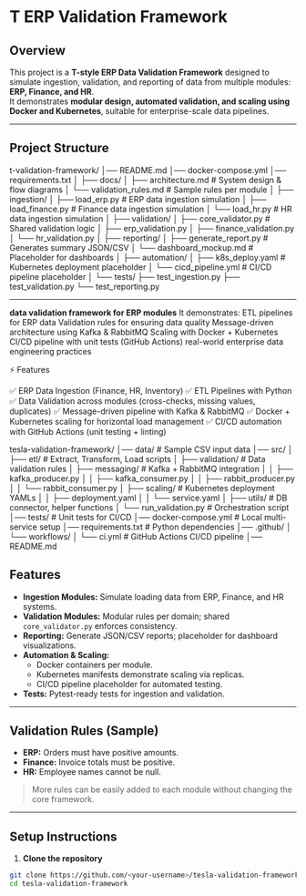 # T ERP Validation Framework

## Overview
This project is a **T-style ERP Data Validation Framework** designed to simulate ingestion, validation, and reporting of data from multiple modules: **ERP, Finance, and HR**.  
It demonstrates **modular design, automated validation, and scaling using Docker and Kubernetes**, suitable for enterprise-scale data pipelines.

---

## Project Structure
t-validation-framework/
│── README.md
│── docker-compose.yml
│── requirements.txt
│
├── docs/
│ ├── architecture.md # System design & flow diagrams
│ └── validation_rules.md # Sample rules per module
│
├── ingestion/
│ ├── load_erp.py # ERP data ingestion simulation
│ ├── load_finance.py # Finance data ingestion simulation
│ └── load_hr.py # HR data ingestion simulation
│
├── validation/
│ ├── core_validator.py # Shared validation logic
│ ├── erp_validation.py
│ ├── finance_validation.py
│ └── hr_validation.py
│
├── reporting/
│ ├── generate_report.py # Generates summary JSON/CSV
│ └── dashboard_mockup.md # Placeholder for dashboards
│
├── automation/
│ ├── k8s_deploy.yaml # Kubernetes deployment placeholder
│ └── cicd_pipeline.yml # CI/CD pipeline placeholder
│
└── tests/
├── test_ingestion.py
├── test_validation.py
└── test_reporting.py


---
**data validation framework for  ERP modules**
It demonstrates:
ETL pipelines for ERP data
Validation rules for ensuring data quality
Message-driven architecture using Kafka & RabbitMQ
Scaling with Docker + Kubernetes
CI/CD pipeline with unit tests (GitHub Actions)
real-world enterprise data engineering practices

⚡ Features

✅ ERP Data Ingestion (Finance, HR, Inventory)
✅ ETL Pipelines with Python
✅ Data Validation across modules (cross-checks, missing values, duplicates)
✅ Message-driven pipeline with Kafka & RabbitMQ
✅ Docker + Kubernetes scaling for horizontal load management
✅ CI/CD automation with GitHub Actions (unit testing + linting)

tesla-validation-framework/
│── data/                     # Sample CSV input data
│── src/
│   ├── etl/                  # Extract, Transform, Load scripts
│   ├── validation/            # Data validation rules
│   ├── messaging/             # Kafka + RabbitMQ integration
│   │   ├── kafka_producer.py
│   │   ├── kafka_consumer.py
│   │   ├── rabbit_producer.py
│   │   └── rabbit_consumer.py
│   ├── scaling/               # Kubernetes deployment YAMLs
│   │   ├── deployment.yaml
│   │   └── service.yaml
│   ├── utils/                 # DB connector, helper functions
│   └── run_validation.py      # Orchestration script
│── tests/                     # Unit tests for CI/CD
│── docker-compose.yml         # Local multi-service setup
│── requirements.txt           # Python dependencies
│── .github/
│   └── workflows/
│       └── ci.yml             # GitHub Actions CI/CD pipeline
│── README.md

## Features

- **Ingestion Modules:** Simulate loading data from ERP, Finance, and HR systems.  
- **Validation Modules:** Modular rules per domain; shared `core_validator.py` enforces consistency.  
- **Reporting:** Generate JSON/CSV reports; placeholder for dashboard visualizations.  
- **Automation & Scaling:**  
  - Docker containers per module.  
  - Kubernetes manifests demonstrate scaling via replicas.  
  - CI/CD pipeline placeholder for automated testing.  
- **Tests:** Pytest-ready tests for ingestion and validation.

---

## Validation Rules (Sample)

- **ERP:** Orders must have positive amounts.  
- **Finance:** Invoice totals must be positive.  
- **HR:** Employee names cannot be null.  

> More rules can be easily added to each module without changing the core framework.

---

## Setup Instructions

1. **Clone the repository**
```bash
git clone https://github.com/<your-username>/tesla-validation-framework.git
cd tesla-validation-framework

